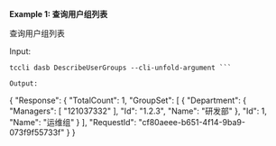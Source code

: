 **Example 1: 查询用户组列表**

查询用户组列表

Input: 

```
tccli dasb DescribeUserGroups --cli-unfold-argument ```

Output: 
```
{
    "Response": {
        "TotalCount": 1,
        "GroupSet": [
            {
                "Department": {
                    "Managers": [
                        "121037332"
                    ],
                    "Id": "1.2.3",
                    "Name": "研发部"
                },
                "Id": 1,
                "Name": "运维组"
            }
        ],
        "RequestId": "cf80aeee-b651-4f14-9ba9-073f9f55733f"
    }
}
```

